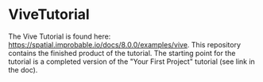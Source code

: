 # ViveTutorial
The Vive Tutorial is found here: https://spatial.improbable.io/docs/8.0.0/examples/vive.
This repository contains the finished product of the tutorial. The starting point for the tutorial is a completed version of the "Your First Project" tutorial (see link in the doc).

